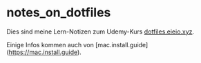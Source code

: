 # notes_on_dotfiles
Dies sind meine Lern-Notizen zum Udemy-Kurs [dotfiles.eieio.xyz](http://dotfiles.eieio.xyz).

Einige Infos kommen auch von [mac.install.guide] (https://mac.install.guide).
